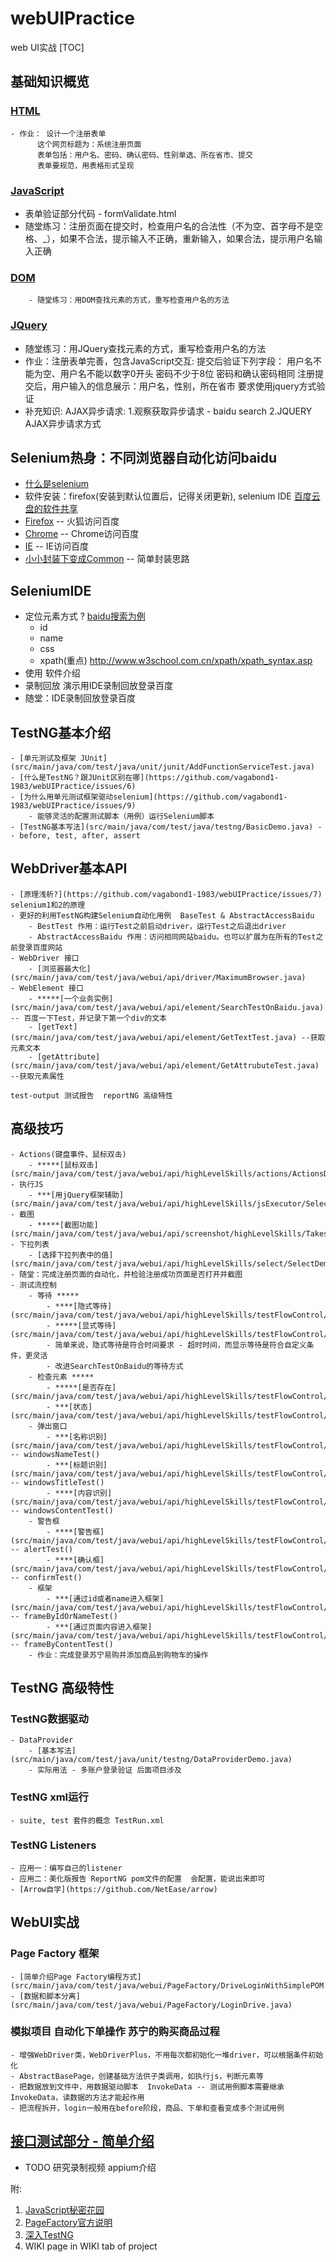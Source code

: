 # webUIPractice
web UI实战
[TOC]
## 基础知识概览
### [HTML](https://github.com/vagabond1-1983/blog/issues/39)
    - 作业： 设计一个注册表单
          这个网页标题为：系统注册页面
          表单包括：用户名、密码、确认密码、性别单选、所在省市、提交
          表单要规范，用表格形式呈现
### [JavaScript](https://github.com/vagabond1-1983/blog/issues/40)
- 表单验证部分代码 - formValidate.html
- 随堂练习：注册页面在提交时，检查用户名的合法性（不为空、首字母不是空格、_），如果不合法，提示输入不正确，重新输入，如果合法，提示用户名输入正确
### [DOM](https://github.com/vagabond1-1983/blog/issues/41)
        - 随堂练习：用DOM查找元素的方式，重写检查用户名的方法
### [JQuery](https://github.com/vagabond1-1983/blog/issues/42)
- 随堂练习：用JQuery查找元素的方式，重写检查用户名的方法
- 作业：注册表单完善，包含JavaScript交互:
        提交后验证下列字段：
        用户名不能为空、用户名不能以数字0开头
        密码不少于8位
        密码和确认密码相同
        注册提交后，用户输入的信息展示：用户名，性别，所在省市
        要求使用jquery方式验证
- 补充知识:
AJAX异步请求:
1.观察获取异步请求 - baidu search
2.JQUERY AJAX异步请求方式

## Selenium热身：不同浏览器自动化访问baidu
- [什么是selenium](https://www.ibm.com/developerworks/cn/web/wa-selenium2/)
- 软件安装：firefox(安装到默认位置后，记得关闭更新), selenium IDE [百度云盘的软件共享](http://yun.baidu.com/pcloud/album/info?uk=1913063318&album_id=2794016679837573555)
- [Firefox](src/main/java/com/test/java/webui/accessBaiduDemo/FirefoxAccessBaidu.java) -- 火狐访问百度
- [Chrome](src/main/java/com/test/java/webui/accessBaiduDemo/ChromeAccessBaidu.java) -- Chrome访问百度
- [IE](src/main/java/com/test/java/webui/accessBaiduDemo/IEAccessBaidu.java) -- IE访问百度
- [小小封装下变成Common](src/main/java/com/test/java/webui/accessBaiduDemo/CommonAccessBaidu.java) -- 简单封装思路
## SeleniumIDE
- 定位元素方式 ?  [baidu搜索为例](src/main/java/com/test/java/webui/seleniumIDE定位元素/seleniumIDE定位元素.md)
    - id
    - name
    - css
    - xpath(重点)  http://www.w3school.com.cn/xpath/xpath_syntax.asp
- 使用 软件介绍
- 录制回放  演示用IDE录制回放登录百度
- 随堂：IDE录制回放登录百度
## TestNG基本介绍
    - [单元测试及框架 JUnit](src/main/java/com/test/java/unit/junit/AddFunctionServiceTest.java)
    - [什么是TestNG？跟JUnit区别在哪](https://github.com/vagabond1-1983/webUIPractice/issues/6)
    - [为什么用单元测试框架驱动selenium](https://github.com/vagabond1-1983/webUIPractice/issues/9)
        - 能够灵活的配置测试脚本（用例）运行Selenium脚本
    - [TestNG基本写法](src/main/java/com/test/java/testng/BasicDemo.java) -- before, test, after, assert
## WebDriver基本API
    - [原理浅析?](https://github.com/vagabond1-1983/webUIPractice/issues/7) selenium1和2的原理
    - 更好的利用TestNG构建Selenium自动化用例  BaseTest & AbstractAccessBaidu
        - BestTest 作用：运行Test之前启动driver，运行Test之后退出driver
        - AbstractAccessBaidu 作用：访问相同网站baidu。也可以扩展为在所有的Test之前登录百度网站
    - WebDriver 接口
        - [浏览器最大化](src/main/java/com/test/java/webui/api/driver/MaximumBrowser.java)
    - WebElement 接口
        - *****[一个业务实例](src/main/java/com/test/java/webui/api/element/SearchTestOnBaidu.java) -- 百度一下Test，并记录下第一个div的文本
        - [getText](src/main/java/com/test/java/webui/api/element/GetTextTest.java) --获取元素文本
        - [getAttribute](src/main/java/com/test/java/webui/api/element/GetAttrubuteTest.java) --获取元素属性

    test-output 测试报告  reportNG 高级特性
## 高级技巧
    - Actions(键盘事件、鼠标双击)
        - *****[鼠标双击](src/main/java/com/test/java/webui/api/highLevelSkills/actions/ActionsDemo)
    - 执行JS
        - ***[用jQuery框架辅助](src/main/java/com/test/java/webui/api/highLevelSkills/jsExecutor/SelectElement.java)
    - 截图
        - *****[截图功能](src/main/java/com/test/java/webui/api/screenshot/highLevelSkills/TakesScreenshotTest.java)
    - 下拉列表
        - [选择下拉列表中的值](src/main/java/com/test/java/webui/api/highLevelSkills/select/SelectDemo.java)
    - 随堂：完成注册页面的自动化，并检验注册成功页面是否打开并截图
    - 测试流控制
        - 等待 *****
            - ****[隐式等待](src/main/java/com/test/java/webui/api/highLevelSkills/testFlowControl/ImplicitlyWaitDemo.java)
            - *****[显式等待](src/main/java/com/test/java/webui/api/highLevelSkills/testFlowControl/ConditionWaitDemo.java)
            - 简单来说，隐式等待是符合时间要求 - 超时时间，而显示等待是符合自定义条件，更灵活
            - 改进SearchTestOnBaidu的等待方式
        - 检查元素 *****
            - *****[是否存在](src/main/java/com/test/java/webui/api/highLevelSkills/testFlowControl/ElementPresentDemo.java)
            - ***[状态](src/main/java/com/test/java/webui/api/highLevelSkills/testFlowControl/ElementStatusCheckDemo.java)
        - 弹出窗口
            - ***[名称识别](src/main/java/com/test/java/webui/api/highLevelSkills/testFlowControl/WindowPopupDemo.java) -- windowsNameTest()
            - ***[标题识别](src/main/java/com/test/java/webui/api/highLevelSkills/testFlowControl/WindowPopupDemo.java) -- windowsTitleTest()
            - ****[内容识别](src/main/java/com/test/java/webui/api/highLevelSkills/testFlowControl/WindowPopupDemo.java) -- windowsContentTest()
        - 警告框
            - ****[警告框](src/main/java/com/test/java/webui/api/highLevelSkills/testFlowControl/AlertDemo.java) -- alertTest()
            - ****[确认框](src/main/java/com/test/java/webui/api/highLevelSkills/testFlowControl/AlertDemo.java) -- confirmTest()
        - 框架
            - ***[通过id或者name进入框架](src/main/java/com/test/java/webui/api/highLevelSkills/testFlowControl/FrameDemo.java) -- frameByIdOrNameTest()
            - ***[通过页面内容进入框架](src/main/java/com/test/java/webui/api/highLevelSkills/testFlowControl/FrameDemo.java) -- frameByContentTest()
        - 作业：完成登录苏宁易购并添加商品到购物车的操作
## TestNG 高级特性
### TestNG数据驱动
    - DataProvider
        - [基本写法](src/main/java/com/test/java/unit/testng/DataProviderDemo.java)
        - 实际用法 - 多账户登录验证 后面项目涉及
### TestNG xml运行
    - suite, test 套件的概念 TestRun.xml
### TestNG Listeners
    - 应用一：编写自己的listener
    - 应用二：美化版报告 ReportNG pom文件的配置  会配置，能说出来即可
    - [Arrow自学](https://github.com/NetEase/arrow)

## WebUI实战
### Page Factory 框架
    - [简单介绍Page Factory编程方式](src/main/java/com/test/java/webui/PageFactory/DriveLoginWithSimplePOM.java)
    - [数据和脚本分离](src/main/java/com/test/java/webui/PageFactory/LoginDrive.java)
### 模拟项目 自动化下单操作 苏宁的购买商品过程
    - 增强WebDriver类，WebDriverPlus，不用每次都初始化一堆driver，可以根据条件初始化
    - AbstractBasePage，创建基础方法供子类调用，如执行js，判断元素等
    - 把数据放到文件中，用数据驱动脚本  InvokeData -- 测试用例脚本需要继承InvokeData，读数据的方法才能起作用
    - 把流程拆开，login一般用在before阶段，商品、下单和查看变成多个测试用例


## [接口测试部分 - 简单介绍](接口测试.md)

- TODO 研究录制视频 appium介绍

附:
1. [JavaScript秘密花园](http://bonsaiden.github.io/JavaScript-Garden/zh/)
2. [PageFactory官方说明](https://github.com/SeleniumHQ/selenium/wiki/PageFactory)
3. [深入TestNG](http://www.shenyanchao.cn/blog/2013/06/05/deep-in-testng/)
4. WIKI page in WIKI tab of project